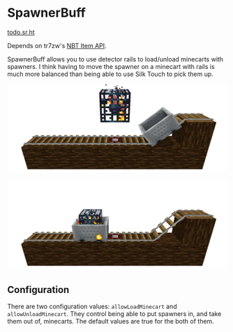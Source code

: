 # SpawnerBuff
[todo.sr.ht][tickets]

[tickets]: https://todo.sr.ht/~genbyte/spawnerbuff

Depends on tr7zw's [NBT Item API](https://github.com/tr7zw/Item-NBT-API).

SpawnerBuff allows you to use detector rails to load/unload minecarts with spawners. I think having
to move the spawner on a minecart with rails is much more balanced than being able to use Silk Touch
to pick them up.

![](docs/before.png)

![](docs/after.png)

## Configuration
There are two configuration values: `allowLoadMinecart` and `allowUnloadMinecart`. They control
being able to put spawners in, and take them out of, minecarts. The default values are true for the
both of them.
